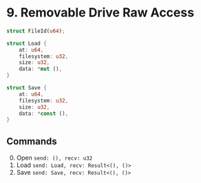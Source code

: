 # 9. Removable Drive Raw Access

```rust
struct FileId(u64);

struct Load {
    at: u64,
    filesystem: u32,
    size: u32,
    data: *mut (),
}

struct Save {
    at: u64,
    filesystem: u32,
    size: u32,
    data: *const (),
}
```

## Commands
 0. Open `send: (), recv: u32`
 1. Load `send: Load, recv: Result<(), ()>`
 2. Save `send: Save, recv: Result<(), ()>`
